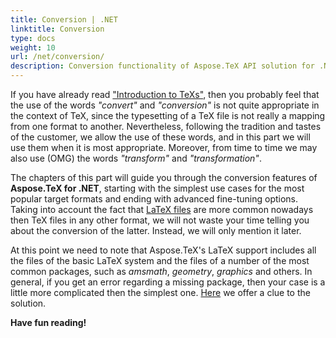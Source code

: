 ```yaml
---
title: Conversion | .NET
linktitle: Conversion
type: docs
weight: 10
url: /net/conversion/
description: Conversion functionality of Aspose.TeX API solution for .NET supports next output formats TeX, XPS, PDF, PNG, JPEG, TIFF, and PNG. 
---
```


If you have already read ["Introduction to TeXs"](/tex/net/introduction-to-tex/), then you probably feel that the use of the words *"convert"* and *"conversion"* is not quite appropriate in the context of TeX, since the typesetting of a TeX file is not really a mapping from one format to another. Nevertheless, following the tradition and tastes of the customer, we allow the use of these words, and in this part we will use them when it is most appropriate. Moreover, from time to time we may also use (OMG) the words *"transform"* and *"transformation"*.

The chapters of this part will guide you through the conversion features of **Aspose.TeX for .NET**, starting with the simplest use cases for the most popular target formats and ending with advanced fine-tuning options. Taking into account the fact that [LaTeX files](/tex/net/latex-io/#latex-file) are more common nowadays then TeX files in any other format, we will not waste your time telling you about the conversion of the latter. Instead, we will only mention it later.

At this point we need to note that Aspose.TeX's LaTeX support includes all the files of the basic LaTeX system and the files of a number of the most common packages, such as *amsmath*, *geometry*, *graphics* and others. In general, if you get an error regarding a missing package, then your case is a little more complicated then the simplest one. [Here](/tex/net/latex-to-png/#about-input-options) we offer a clue to the solution.

**Have fun reading!**